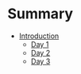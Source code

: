 # Summary

* [Introduction](README.md)
  * [Day 1](DAY1.md)
  * [Day 2](DAY2.md)
  * [Day 3](DAY3.md)

